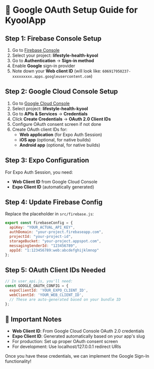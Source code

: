 # 🔐 Google OAuth Setup Guide for KyoolApp

## Step 1: Firebase Console Setup

1. Go to [Firebase Console](https://console.firebase.google.com/)
2. Select your project: **lifestyle-health-kyool**
3. Go to **Authentication** → **Sign-in method**
4. Enable **Google** sign-in provider
5. Note down your **Web client ID** (will look like: `606917950237-xxxxxxxxx.apps.googleusercontent.com`)

## Step 2: Google Cloud Console Setup

1. Go to [Google Cloud Console](https://console.cloud.google.com/)
2. Select project: **lifestyle-health-kyool**
3. Go to **APIs & Services** → **Credentials**
4. Click **Create Credentials** → **OAuth 2.0 Client IDs**
5. Configure OAuth consent screen if not done
6. Create OAuth client IDs for:
   - **Web application** (for Expo Auth Session)
   - **iOS app** (optional, for native builds)
   - **Android app** (optional, for native builds)

## Step 3: Expo Configuration

For Expo Auth Session, you need:
- **Web Client ID** from Google Cloud Console
- **Expo Client ID** (automatically generated)

## Step 4: Update Firebase Config

Replace the placeholder in `src/firebase.js`:
```javascript
export const firebaseConfig = {
  apiKey: "YOUR_ACTUAL_API_KEY",
  authDomain: "your-project.firebaseapp.com",
  projectId: "your-project-id",
  storageBucket: "your-project.appspot.com",
  messagingSenderId: "123456789",
  appId: "1:123456789:web:abcdefghijklmnop"
};
```

## Step 5: OAuth Client IDs Needed

```javascript
// In user_api.js, you'll need:
const GOOGLE_OAUTH_CONFIG = {
  expoClientId: 'YOUR_EXPO_CLIENT_ID',
  webClientId: 'YOUR_WEB_CLIENT_ID',
  // These are auto-generated based on your bundle ID
};
```

## 🚨 Important Notes

- **Web Client ID**: From Google Cloud Console OAuth 2.0 credentials
- **Expo Client ID**: Generated automatically based on your app's slug
- For production: Set up proper OAuth consent screen
- For development: Use localhost/127.0.0.1 redirect URIs

Once you have these credentials, we can implement the Google Sign-In functionality!